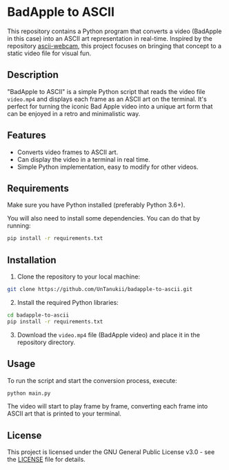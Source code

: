 # BadApple to ASCII

This repository contains a Python program that converts a video (BadApple in this case) into an ASCII art representation in real-time. Inspired by the repository [ascii-webcam](https://github.com/michael-dm/ascii-webcam), this project focuses on bringing that concept to a static video file for visual fun.

## Description

"BadApple to ASCII" is a simple Python script that reads the video file `video.mp4` and displays each frame as an ASCII art on the terminal. It's perfect for turning the iconic Bad Apple video into a unique art form that can be enjoyed in a retro and minimalistic way.

## Features
- Converts video frames to ASCII art.
- Can display the video in a terminal in real time.
- Simple Python implementation, easy to modify for other videos.

## Requirements

Make sure you have Python installed (preferably Python 3.6+).

You will also need to install some dependencies. You can do that by running:

```bash
pip install -r requirements.txt
```

## Installation

1. Clone the repository to your local machine:

```bash
git clone https://github.com/UnTanukii/badapple-to-ascii.git
```

2. Install the required Python libraries:

```bash
cd badapple-to-ascii
pip install -r requirements.txt
```

3. Download the `video.mp4` file (BadApple video) and place it in the repository directory.

## Usage

To run the script and start the conversion process, execute:

```bash
python main.py
```

The video will start to play frame by frame, converting each frame into ASCII art that is printed to your terminal.

## License

This project is licensed under the GNU General Public License v3.0 - see the [LICENSE](LICENSE) file for details.
